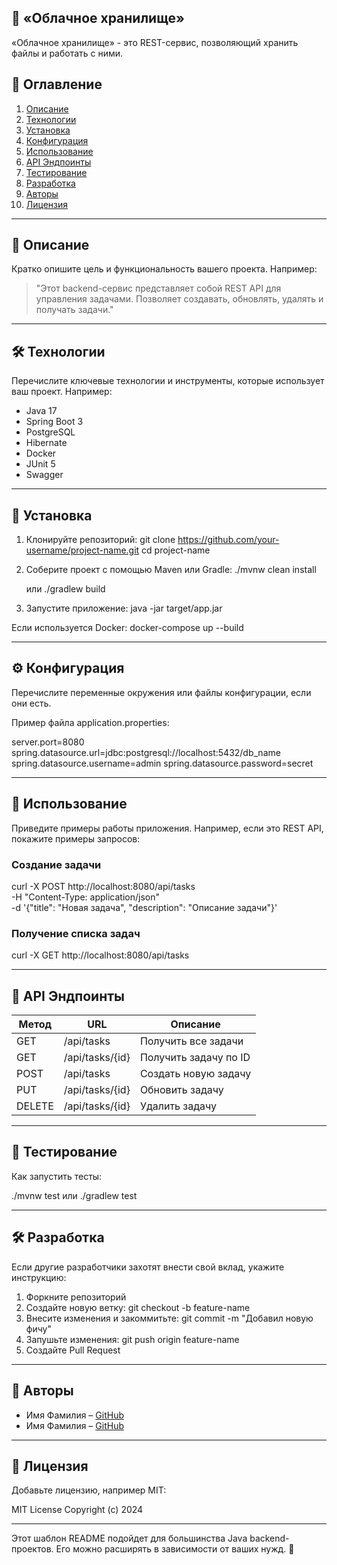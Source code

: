 ## 📌 «Облачное хранилище»

«Облачное хранилище» - это REST-сервис, позволяющий хранить файлы и работать с ними.

## 📖 Оглавление

1. [Описание](#описание)
2. [Технологии](#технологии)
3. [Установка](#установка)
4. [Конфигурация](#конфигурация)
5. [Использование](#использование)
6. [API Эндпоинты](#api-эндпоинты)
7. [Тестирование](#тестирование)
8. [Разработка](#разработка)
9. [Авторы](#авторы)
10. [Лицензия](#лицензия)

---

## 📌 Описание

Кратко опишите цель и функциональность вашего проекта. Например:

> "Этот backend-сервис представляет собой REST API для управления задачами. Позволяет создавать, обновлять, удалять и получать задачи."

---

## 🛠 Технологии

Перечислите ключевые технологии и инструменты, которые использует ваш проект. Например:

- Java 17
- Spring Boot 3
- PostgreSQL
- Hibernate
- Docker
- JUnit 5
- Swagger

---

## 🚀 Установка

1. Клонируйте репозиторий:
      git clone https://github.com/your-username/project-name.git
   cd project-name
   
2. Соберите проект с помощью Maven или Gradle:
      ./mvnw clean install
   
   или
      ./gradlew build
   
3. Запустите приложение:
      java -jar target/app.jar
   

Если используется Docker:
      docker-compose up --build
   

---

## ⚙️ Конфигурация

Перечислите переменные окружения или файлы конфигурации, если они есть.

Пример файла application.properties:

server.port=8080
spring.datasource.url=jdbc:postgresql://localhost:5432/db_name
spring.datasource.username=admin
spring.datasource.password=secret

---

## 📌 Использование

Приведите примеры работы приложения. Например, если это REST API, покажите примеры запросов:

### Создание задачи
curl -X POST http://localhost:8080/api/tasks \
     -H "Content-Type: application/json" \
     -d '{"title": "Новая задача", "description": "Описание задачи"}'

### Получение списка задач
curl -X GET http://localhost:8080/api/tasks

---

## 📌 API Эндпоинты

| Метод | URL | Описание |
|--------|----------------|-------------------------------|
| GET | /api/tasks | Получить все задачи |
| GET | /api/tasks/{id} | Получить задачу по ID |
| POST | /api/tasks | Создать новую задачу |
| PUT | /api/tasks/{id} | Обновить задачу |
| DELETE | /api/tasks/{id} | Удалить задачу |

---

## 🧪 Тестирование

Как запустить тесты:

./mvnw test
или
./gradlew test

---

## 🛠 Разработка

Если другие разработчики захотят внести свой вклад, укажите инструкцию:

1. Форкните репозиторий
2. Создайте новую ветку: git checkout -b feature-name
3. Внесите изменения и закоммитьте: git commit -m "Добавил новую фичу"
4. Запушьте изменения: git push origin feature-name
5. Создайте Pull Request

---

## 👥 Авторы

- Имя Фамилия – [GitHub](https://github.com/username)
- Имя Фамилия – [GitHub](https://github.com/username)

---

## 📜 Лицензия

Добавьте лицензию, например MIT:

MIT License
Copyright (c) 2024

---

Этот шаблон README подойдет для большинства Java backend-проектов. Его можно расширять в зависимости от ваших нужд. 🚀
